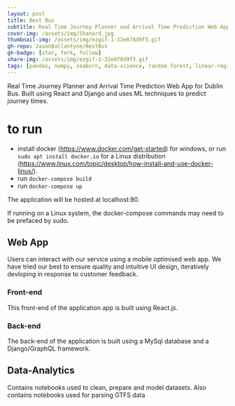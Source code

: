 ```yaml
---
layout: post
title: Best Bus
subtitle: Real Time Journey Planner and Arrival Time Prediction Web App
cover-img: /assets/img/Shanard.jpg
thumbnail-img: /assets/img/ezgif-1-32e078d9f3.gif
gh-repo: JasonBallantyne/BestBus
gh-badge: [star, fork, follow]
share-img: /assets/img/ezgif-1-32e078d9f3.gif
tags: [pandas, numpy, seaborn, data-science, random forest, linear-regression, knn, logistic-regression, decision-tree]
---
```


Real Time Journey Planner and Arrival Time Prediction Web App for Dublin Bus. 
Built using React and Django and uses ML techniques to predict journey times.


# to run
- install docker (https://www.docker.com/get-started) for windows, or run `sudo apt install docker.io` for a Linux distribution (https://www.linux.com/topic/desktop/how-install-and-use-docker-linux/).
- run `docker-compose build`
- run `docker-compose up`

The application will be hosted at localhost:80.

If running on a Linux system, the docker-compose commands may need to be prefaced by sudo. 

## Web App
Users can interact with our service using a mobile optimised web app. We have tried our best to ensure quality and intuitive UI design, iteratively devloping in response to customer feedback.

### Front-end
This front-end of the application app is built using React.js.

### Back-end
The back-end of the application is built using a MySql database and a Django/GraphQL framework.

## Data-Analytics
Contains notebooks used to clean, prepare and model datasets. Also contains notebooks used for parsing GTFS data
